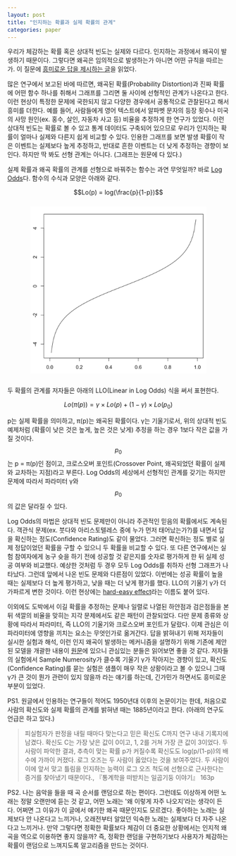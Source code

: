 ```yaml
---
layout: post
title: "인지하는 확률과 실제 확률의 관계"
categories: paper
---
```


우리가 체감하는 확률 혹은 상대적 빈도는 실제와 다르다. 인지하는 과정에서 왜곡이 발생하기 때문이다. 그렇다면 왜곡은 임의적으로 발생하는가 아니면 어떤 규칙을 따르는가. 이 질문에 [흥미로운 답을 제시하는 글](http://journal.frontiersin.org/article/10.3389/fnins.2012.00001/full)을 읽었다.

많은 연구에서 보고된 바에 따르면, 왜곡된 확률(Probability Distortion)과 진짜 확률에 어떤 함수 하나를 취해서 그래프를 그리면 둘 사이에 선형적인 관계가 나온다고 한다. 이런 현상이 특정한 문제에 국한되지 않고 다양한 경우에서 공통적으로 관찰된다고 해서 흥미를 더한다. 예를 들어, 사람들에게 영어 텍스트에서 알파벳 문자의 등장 횟수나 미국의 사망 원인(ex. 홍수, 살인, 자동차 사고 등) 비율을 추정하게 한 연구가 있었다. 이런 상대적 빈도는 확률로 볼 수 있고 통계 데이터도 구축되어 있으므로 우리가 인지하는 확률이 얼마나 실제와 다른지 쉽게 비교할 수 있다. 인용한 그래프를 보면 발생 확률이 작은 이벤트는 실제보다 높게 추정하고, 반대로 흔한 이벤트는 더 낮게 추정하는 경향이 보인다. 하지만 딱 봐도 선형 관계는 아니다. (그래프는 원문에 다 있다.)<!--more-->

실제 확률과 왜곡 확률의 관계를 선형으로 바꿔주는 함수는 과연 무엇일까? 바로 [Log Odds](https://en.wikipedia.org/wiki/Logit)다. 함수의 수식과 모양은 아래와 같다.

$$Lo(p) = log(\frac{p}{1-p})$$

<center><img style="float: center; margin: 10px;" src="/assets/post_image/2017-02-27-probability-distortion.jpg" width="400px" /></center>

두 확률의 관계를 저자들은 아래의 LLO(Linear in Log Odds) 식을 써서 표현한다.

$$Lo(\pi(p)) = \gamma \times Lo(p) + (1-\gamma) \times Lo(p_{0})$$

p는 실제 확률을 의미하고, π(p)는 왜곡된 확률이다. γ는 기울기로서, 위의 상대적 빈도 예제처럼 (확률이 낮은 것은 높게, 높은 것은 낮게) 추정을 하는 경우 1보다 작은 값을 가질 것이다. $$p_0$$는 p = π(p)인 점이고, 크로스오버 포인트(Crossover Point, 왜곡되었던 확률이 실제와 교차하는 지점)라고 부른다. Log Odds의 세상에서 선형적인 관계를 갖기는 하지만 문제에 따라서 파라미터 γ와 $$p_0$$의 값은 달라질 수 있다.

Log Odds의 마법은 상대적 빈도 문제만이 아니라 주관적인 믿음의 확률에서도 계속된다. 객관식 문제(ex. 붓다와 아리스토텔레스 중에 누가 먼저 태어났는가?)를 내면서 답을 확신하는 정도(Confidence Rating)도 같이 물었다. 그러면 확신하는 정도 별로 실제 정답이었던 확률을 구할 수 있으니 두 확률을 비교할 수 있다. 또 다른 연구에서는 실험 참여자에게 농구 슛을 하기 전에 성공할 것 같은지를 숫자로 평가하게 한 뒤 실제 성공 여부와 비교했다. 예상한 것처럼 두 경우 모두 Log Odds를 취하자 선형 그래프가 나타났다. 그런데 앞에서 나온 빈도 문제와 다른점이 있었다. 이번에는 성공 확률이 높을 때는 실제보다 더 높게 평가하고, 낮을 때는 더 낮게 평가를 했다. LLO의 기울기 γ가 더 가파르게 변한 것이다. 이런 현상에는 [hard-easy effect](https://en.wikipedia.org/wiki/Hard–easy_effect)라는 이름도 붙어 있다.

이외에도 도박에서 이길 확률을 추정하는 문제나 일렬로 나열된 하얀점과 검은점들을 본 뒤 색깔의 비율을 맞히는 지각 문제에서도 같은 패턴이 관찰되었다. 다만 문제 종류와 상황에 따라서 파라미터, 즉 LLO의 기울기와 크로스오버 포인트가 달랐다. 이제 관심은 이 파라미터에 영향을 끼치는 요소는 무엇인가로 옮겨간다. 답을 밝혀내기 위해 저자들이 실시한 실험과 해석, 이런 인지 왜곡이 발생하는 메커니즘을 설명하기 위해 기존에 제안된 모델을 개괄한 내용이 [원문](http://journal.frontiersin.org/article/10.3389/fnins.2012.00001/full)에 있으니 관심있는 분들은 읽어보면 좋을 것 같다. 저자들의 실험에서 Sample Numerosity가 클수록 기울기 γ가 작아지는 경향이 있고, 확신도(Confidence Rating)를 묻는 실험은 샘플이 매우 작은 상황이라고 볼 수 있으니 그때 γ가 큰 것이 뭔가 관련이 있지 않을까 라는 얘기를 하는데, 긴가민가 하면서도 흥미로운 부분이 있었다.

PS1. 원글에서 인용하는 연구들이 적어도 1950년대 이후의 논문이기는 한데, 처음으로 사람의 확신도와 실제 확률의 관계를 밝혀낸 때는 1885년이라고 한다. (아래의 연구도 언급은 하고 있다.)
> 피실험자가 판정을 내릴 때마다 맞는다고 믿은 확신도 C까지 연구 내내 기록지에 남겼다. 확신도 C는 가장 낮은 값이 0이고, 1, 2를 거쳐 가장 큰 값이 3이었다. 두 사람이 파악한 결과, 추측이 맞는 확률 p가 커질수록 확신도도 log(p/(1-p))의 배수에 가까이 커졌다. 로그 오즈는 두 사람이 옳았다는 것을 보여주었다. 두 사람이 이에 앞서 맞고 틀림을 인지하는 능력이 로그 오즈 척도에 선형으로 근사한다는 증거를 찾아냈기 때문이다., 『통계학을 떠받치는 일곱기둥 이야기』 163p

PS2. 나는 음악을 들을 때 곡 순서를 랜덤으로 하는 편이다. 그런데도 이상하게 어떤 노래는 정말 오랜만에 듣는 것 같고, 어떤 노래는 '왜 이렇게 자주 나오지’라는 생각이 든다. 어쩌면 그 이유가 이 글에서 얘기한 왜곡 때문인지도 모르겠다. 좋아하는 노래는 실제보다 안 나온다고 느끼거나, 오래전부터 알았던 익숙한 노래는 실제보다 더 자주 나온다고 느끼거나. 만약 그렇다면 정확한 확률보다 체감이 더 중요한 상황에서는 인지적 왜곡을 역으로 이용하면 좋지 않을까? 즉, 정확한 랜덤을 구현하기보다 사용자가 체감하는 확률이 랜덤으로 느껴지도록 알고리즘을 만드는 것이다.